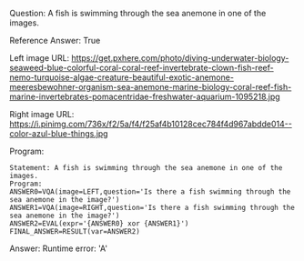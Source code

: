 Question: A fish is swimming through the sea anemone in one of the images.

Reference Answer: True

Left image URL: https://get.pxhere.com/photo/diving-underwater-biology-seaweed-blue-colorful-coral-coral-reef-invertebrate-clown-fish-reef-nemo-turquoise-algae-creature-beautiful-exotic-anemone-meeresbewohner-organism-sea-anemone-marine-biology-coral-reef-fish-marine-invertebrates-pomacentridae-freshwater-aquarium-1095218.jpg

Right image URL: https://i.pinimg.com/736x/f2/5a/f4/f25af4b10128cec784f4d967abdde014--color-azul-blue-things.jpg

Program:

```
Statement: A fish is swimming through the sea anemone in one of the images.
Program:
ANSWER0=VQA(image=LEFT,question='Is there a fish swimming through the sea anemone in the image?')
ANSWER1=VQA(image=RIGHT,question='Is there a fish swimming through the sea anemone in the image?')
ANSWER2=EVAL(expr='{ANSWER0} xor {ANSWER1}')
FINAL_ANSWER=RESULT(var=ANSWER2)
```
Answer: Runtime error: 'A'

